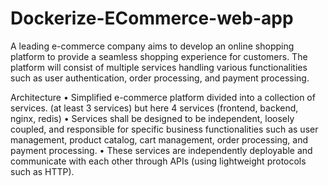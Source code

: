 # Dockerize-ECommerce-web-app
A leading e-commerce company aims to develop an online shopping platform to provide a seamless shopping experience for customers. The platform will consist of multiple services handling various functionalities such as user authentication, order processing, and payment processing.  

Architecture • Simplified e-commerce platform divided into a collection of services. (at least 3 services) but here 4 services (frontend, backend, nginx, redis) • Services shall be designed to be independent, loosely coupled, and responsible for specific business functionalities such as user management, product catalog, cart management, order processing, and payment processing. • These services are independently deployable and communicate with each other through APIs (using lightweight protocols such as HTTP).
